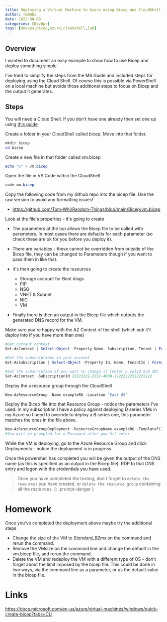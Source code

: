 ```yaml
---
title: Deploying a Virtual Machine to Azure using Bicep and CloudShell
author: TomWhi
date: 2022-08-08
categories: [DevOps]
tags: [devops,bicep,azure,cloudshell,lab]
---
```


## Overview 

I wanted to document an easy example to show how to use Bicep and deploy something simple. 

I've tried to simplify the steps from the MS Guide and included steps for deploying using the Cloud Shell.  Of course this is possible via PowerShell on a local machine but avoids those additional steps to focus on Bicep and the output it generates. 



## Steps

You will need a Cloud Shell.  If you don't have one already then set one up using [this guide](https://blog.tomwhiteley.com/posts/creating-azure-cloudshell/)

Create a folder in your CloudShell called bicep.  Move into that folder. 

```powershell
mkdir bicep
cd bicep
```

Create a new file in that folder called vm.bicep

```powershell
echo "x" > vm.bicep
```

Open the file in VS Code within the CloudShell 

```powershell
code vm.bicep
```

Copy the following code from my Github repo into the bicep file. Use the raw version to avoid any formatting issues! 

- <https://github.com/Tom-Whi/Random-Things/blob/main/Bicep/vm.bicep>

Look at the file's properties - it's going to create 

- The parameters at the top allows the Bicep file to be called with parameters.  In most cases there are defaults for each parameter (so check these are ok for you before you deploy it). 
	
- There are variables - these cannot be overridden from outside of the Bicep file, they can be changed to Parameters though if you want to pass them in like that. 
	
- It's then going to create the resources
	
	- Storage account for Boot diags 
	- PIP
	- NSG
	- VNET & Subnet
	- NIC
	- VM
		
- Finally there is then an output in the Bicep file which outputs the generated DNS record for the VM. 
	
Make sure you're happy with the AZ Context of the shell (which sub it'll deploy into if you have more than one)

```powershell
#Get current context
Get-AzContext | Select-Object -Property Name, Subscription, Tenant | Format-List

#Get the subscriptions in your account 
Get-AzSubscription | Select-Object -Property Id, Name, TenantId | Format-List

#Set the subscription if you want to change it (enter a valid Sub ID)
Set-AzContext -SubscriptionId 22222222-2222-4000-22222222222222222
```

Deploy the  a resource group through the CloudShell

```powershell
New-AzResourceGroup -Name exampleRG -Location "East US"
```

Deploy the Bicep file into that Resource Group - notice the parameters I've used.  In my subscription I have a policy against deploying D series VMs in my Azure so I need to override to deploy a B series one, this parameter matches the ones in the file above. 

```powershell 
New-AzResourceGroupDeployment -ResourceGroupName exampleRG -TemplateFile ./vm.bicep -adminUsername "tom" -vmSize "Standard_B2s" 
#You will be prompted for a Password after you hit enter
```

While the VM is deploying, go to the Azure Resource Group and click Deployments - notice the deployment is in progress. 

Once the powershell has completed you will be given the output of the DNS name (as this is specified as an output in the Bicep file).  RDP to that DNS entry and logon with the credentials you have used. 

> Once you have completed the testing, don't forget to `delete the resources` you have created, or `delete the resource group` containing all the resources. 
{: .prompt-danger }

# Homework

Once you've completed the deployment above maybe try the additional steps 

- Change the size of the VM to *Standard_B2ms* on the command and rerun the command. 
- Remove the VMsize on the command line and change the default in the vm.bicep file, and rerun the command. 
- Delete the VM and redeploy the VM with a different type of OS - don't forget about the limit imposed by the bicep file. This could be done in two ways, via the command line as a parameter, or as the default value in the bicep file.

# Links 

<https://docs.microsoft.com/en-us/azure/virtual-machines/windows/quick-create-bicep?tabs=CLI>
